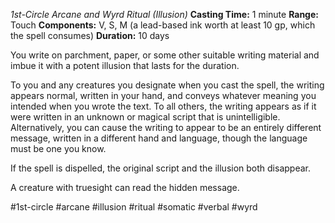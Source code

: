 *1st-Circle Arcane and Wyrd Ritual (Illusion)*
**Casting Time:** 1 minute
**Range:** Touch
**Components:** V, S, M (a lead-based ink worth at least 10 gp, which the spell consumes)
**Duration:** 10 days

You write on parchment, paper, or some other suitable writing material and imbue it with a potent illusion that lasts for the duration.

To you and any creatures you designate when you cast the spell, the writing appears normal, written in your hand, and conveys whatever meaning you intended when you wrote the text. To all others, the writing appears as if it were written in an unknown or magical script that is unintelligible. Alternatively, you can cause the writing to appear to be an entirely different message, written in a different hand and language, though the language must be one you know.

If the spell is dispelled, the original script and the illusion both disappear.

A creature with truesight can read the hidden message.

#1st-circle #arcane #illusion #ritual #somatic #verbal #wyrd
